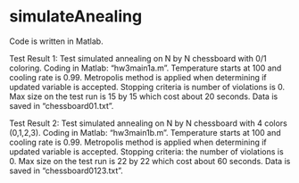 # simulateAnealing

Code is written in Matlab.



Test Result 1:
Test simulated annealing on N by N chessboard with 0/1 coloring.
Coding in Matlab: “hw3main1a.m”.
Temperature starts at 100 and cooling rate is 0.99.
Metropolis method is applied when determining if updated variable is accepted.
Stopping criteria is number of violations is 0.
Max size on the test run is 15 by 15 which cost about 20 seconds.
Data is saved in “chessboard01.txt”.

Test Result 2:
Test simulated annealing on N by N chessboard with 4 colors (0,1,2,3).
Coding in Matlab: “hw3main1b.m”.
Temperature starts at 100 and cooling rate is 0.99.
Metropolis method is applied when determining if updated variable is accepted.
Stopping criteria: the number of violations is 0.
Max size on the test run is 22 by 22 which cost about 60 seconds.
Data is saved in “chessboard0123.txt”.

